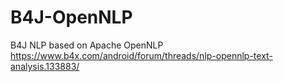 # B4J-OpenNLP
B4J NLP based on Apache OpenNLP
https://www.b4x.com/android/forum/threads/nlp-opennlp-text-analysis.133883/
